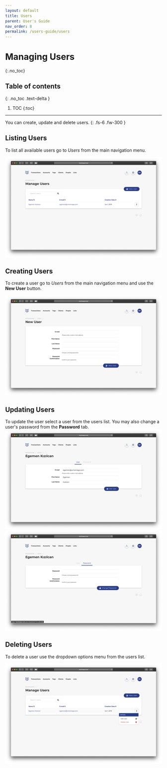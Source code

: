 ```yaml
---
layout: default
title: Users
parent: User's Guide
nav_order: 8
permalink: /users-guide/users
---
```


# Managing Users
{:.no_toc}

## Table of contents
{: .no_toc .text-delta }

1. TOC
{:toc}

---

You can create, update and delete users.
{: .fs-6 .fw-300 }

## Listing Users
To list all available users go to *Users* from the main navigation menu.

![Users User](/assets/images/users-list.png)

## Creating Users
To create a user go to *Users* from the main navigation menu and use the **New User** button.

![Create User](/assets/images/create-user.png)

## Updating Users
To update the user select a user from the users list. You may also change a user's password from the **Password** tab.
![Update User](/assets/images/update-user.png)
![Update User Password](/assets/images/update-user-password.png)

## Deleting Users
To delete a user use the dropdown options menu from the users list.

![Delete User](/assets/images/delete-user.png)

